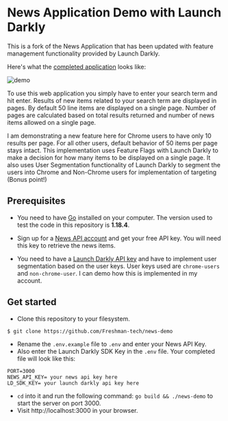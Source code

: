 # News Application Demo with Launch Darkly

This is a fork of the News Application that has been updated with feature management functionality provided by Launch Darkly.


Here's what the [completed application](https://freshman-news.herokuapp.com/)
looks like:

![demo](https://ik.imagekit.io/freshman/news-demo_MrYio9GKlzSi.png)

To use this web application you simply have to enter your search term and hit enter. Results of new items related to your search term are displayed in pages. By default 50 line items are displayed on a single page. Number of pages are calculated based on total results returned and number of news items allowed on a single page.

I am demonstrating a new feature here for Chrome users to have only 10 results per page. For all other users, default behavior of 50 items per page stays intact. This implementation uses Feature Flags with Launch Darkly to make a decision for how many items to be displayed on a single page. It also uses User Segmentation functionality of Launch Darkly to segment the users into Chrome and Non-Chrome users for implementation of targeting (Bonus point!)



## Prerequisites

- You need to have [Go](https://golang.org/dl/) installed on your computer. The
version used to test the code in this repository is **1.18.4**.

- Sign up for a [News API account](https://newsapi.org/register) and get your
free API key. You will need this key to retrieve the news items.

- You need to have a [Launch Darkly API key](https://app.launchdarkly.com/) and have to implement user segmentation based on the user keys. User keys used are `chrome-users` and `non-chrome-user`. I can demo how this is implemented in my account.

## Get started

- Clone this repository to your filesystem.

```bash
$ git clone https://github.com/Freshman-tech/news-demo
```

- Rename the `.env.example` file to `.env` and enter your News API Key.
- Also enter the Launch Darkly SDK Key in the `.env` file. Your completed file will look like this:<p>
```
PORT=3000
NEWS_API_KEY= your news api key here
LD_SDK_KEY= your launch darkly api key here
```
- `cd` into it and run the following command: `go build && ./news-demo` to start the server on port 3000.
- Visit http://localhost:3000 in your browser.
